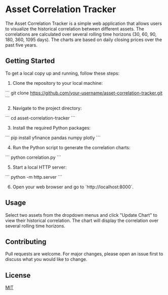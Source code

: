 # Asset Correlation Tracker

The Asset Correlation Tracker is a simple web application that allows users to visualize the historical correlation between different assets. The correlations are calculated over several rolling time horizons (30, 60, 90, 180, 360, 1095 days). The charts are based on daily closing prices over the past five years. 

## Getting Started

To get a local copy up and running, follow these steps:

1. Clone the repository to your local machine:

\`\`\`
git clone https://github.com/your-username/asset-correlation-tracker.git
\`\`\`

2. Navigate to the project directory:

\`\`\`
cd asset-correlation-tracker
\`\`\`

3. Install the required Python packages:

\`\`\`
pip install yfinance pandas numpy plotly
\`\`\`

4. Run the Python script to generate the correlation charts:

\`\`\`
python correlation.py
\`\`\`

5. Start a local HTTP server:

\`\`\`
python -m http.server
\`\`\`

6. Open your web browser and go to \`http://localhost:8000\`.

## Usage

Select two assets from the dropdown menus and click "Update Chart" to view their historical correlation. The chart will display the correlation over several rolling time horizons.

## Contributing

Pull requests are welcome. For major changes, please open an issue first to discuss what you would like to change.

## License

[MIT](https://choosealicense.com/licenses/mit/)
